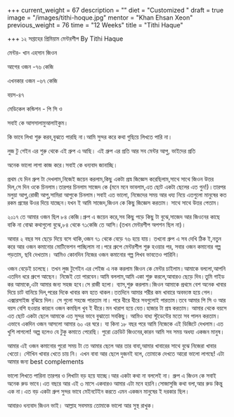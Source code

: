 +++
current_weight = 67
description = ""
diet = "Customized "
draft = true
image = "/images/tithi-hoque.jpg"
mentor = "Khan Ehsan Xeon"
previous_weight = 76
time = "12 Weeks"
title = "Tithi Haque"

+++
১২ সপ্তাহের প্রিমিয়াম মেন্টরশীপ By Tithi Haque

মেন্টর- খান এহসান জিওন

আগের ওজন -৭৬ কেজি

এখনকার ওজন -৬৭ কেজি

বয়স-৪৭

মেডিকেল কন্ডিশন - পি সি ও

সবাই কে আসসালামুআলাইকুম।

কি ভাবে লিখা শুরু করব,বুঝতে পারছি না।আমি সুন্দর করে কথা গুছিয়ে লিখতে পারি না।

লুজ টু গেইন এর শুরু থেকে এই গ্রুপ এ আছি। এই গ্রুপ এর প্রতি আর সব মেন্টর আপু, ভাইদের প্রতি

 অনেক ভালো লাগা কাজ করে।সবাই কে ধন্যবাদ জানাচ্ছি।

প্রথম যে দিন গ্রুপ টা দেখলাম,নিজেই জয়েন করলাম,কিছু একটা প্রস্ন জিজ্ঞেস করেছিলাম,সাথে সাথে জিওন উত্তর দিল,সে দিন ওকে চিনলাম।তারপর চিনলাম সাজেদ কে (মনে মনে ভাবলাম,এত ছোট একটা ছেলের এত গুন!)।তারপর মলুয়া আপু,রোজী আপু,সামিরা আপুকে চিনলাম।সবাই এত ভালো, নিজেদের সময় আর ধয্য নিয়ে এতগুলো মানুষের কত রকম প্রস্নের উওর দিয়ে যাচ্ছেন।যখন ই আমি সাজেদ,জিওন কে কিছু জিজ্ঞেস করতাম। সাথে সাথে উত্তর পেতাম।

 ২০১৭ তে আমার ওজন ছিল ৮৪ কেজি।গ্রুপ এ জয়েন করে,সব কিছু পড়ে কিছু টা বুঝে,সাজেদ আর জিওনের কাছে বাকি না বোঝা কথাগুলো বুঝে,৮৪ থেকে ৭১কেজি তে আসি।(তখন মেন্টরশীপ অপশন ছিল না)।

 আবার ২ বছর সব ছেড়ে দিয়ে বসে থাকি,ওজন ৭১ থেকে বেড়ে ৭৬ হয়ে যায়। তখনো গ্রুপ এ সব দেখি ঠিক ই,নতুন করে আর ওজন কমানোর মোটিভেশন পাচ্ছিলাম না।পরে গ্রুপে মেন্টরশীপ শুরু হওয়ার পর, সবার ওজন কমানোর গল্প পড়তাম, ছবি দেখতাম। আমিও কোনদিন নিজের ওজন কমানোর গল্প লিখব ভাবতেও পারিনি।

ওজন বেড়েই চলেছে। তখন লুজ টুগেইন এর পেইজ এ নক করলাম জিওন কে মেন্টর চাইলাম।আমাকে বললো,আপনি এতদিন ধরে গ্রুপে আছেন। নিজেই তো পারবেন।আমি বললাম,আমি একা শুরু করলে,আবারও ছেড়ে দিব।তুমি গাইড কর আমাকে,এটা আমার জন্য সহজ হবে।সে রাজী হলো। ব্যাস,শুরু করলাম।জিওন আমাকে প্রথমে বেশ অনেক খাবার দিয়ে চাট বানিয়ে দিল,পরের দিকে খাবার কম হতে থাকল।ততদিনে আমার শরীর কম খাবারে অবভ্যস্ত হয়ে গেল।এক্সারসাইজ বুঝিয়ে দিল। সে গুলো সহজে পারতাম না। পরে ধীরে ধীরে সবগুলোই পারতাম।তবে আমার পি সি ও আর বয়স বেশি হওয়ার কারনে ওজন কমছিল খুব ই ধীরে।মন খারাপ হয়ে যেত।হাজার টা প্রস্ন করতাম। আমার থেকে বয়সে এত ছোট একটা ছেলে আমাকে এত সুন্দর ভাবে বুঝাতো সবকিছু। আমিও বাধ্য স্টুডেন্টের মতো সব পালন করতাম।এভাবে একদিন ওজন আসলো আমার ৬০ এর ঘরে। যা কিনা ১৮ বছর পরে আমি নিজেকে এই ডিজিটে দেখলাম।এত খুশি লাগলো! অল্প হলেও যে টুকু কমাতে পেরেছি। পুরো ক্রেডিট জিওনের,কারন আমি সব সময় অধয্য একজন মানুষ।

আমার এই ওজন কমানোর পুরো সময় টা তে আমার ছেলে আর তার বাবা,আমার খাবারের সাথে বুঝে নিজেরা খাবার খেতো। সৌখিন খাবার খেতে চায় নি। এখন বাবা আর ছেলে দুজনই বলে, তোমাকে দেখতে আরো ভালো লাগছে! এটা আমার জন্য best complements

ভালো লিখতে পারিনা তারপর ও লিখাটা বড় হয়ে যাচ্ছে।আর একটা কথা না বললেই না। গ্রুপ এ জিওন কে সবাই অনেক রুড ভাবে।এত বছরে আর এই ৩ মাসে একবারও আমার এটা মনে হয়নি।সোজাসুজি কথা বলা,আর রুড কিন্তু এক না।এত বড় একটা গ্রুপ সুন্দর ভাবে মেইনটেইন করতে এমন একজন মানুষের ই দরকার ছিল।

আবারও ধন্যবাদ জিওন ভাই। আল্লাহ সবসময় তোমাকে ভালো আর সুস্থ রাখুক।